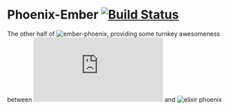 # Phoenix-Ember [![Build Status](https://travis-ci.org/levanto-financial/phoenix-ember.svg?branch=master)](https://travis-ci.org/levanto-financial/phoenix-ember)

The other half of ![ember-phoenix](https://githb.com/levanto-financial/ember-phoenix), providing some turnkey awesomeness between ![ember.js](https://github.com/emberjs/ember.js) and ![elixir phoenix](https://github.com/phoenixframework/phoenix)
